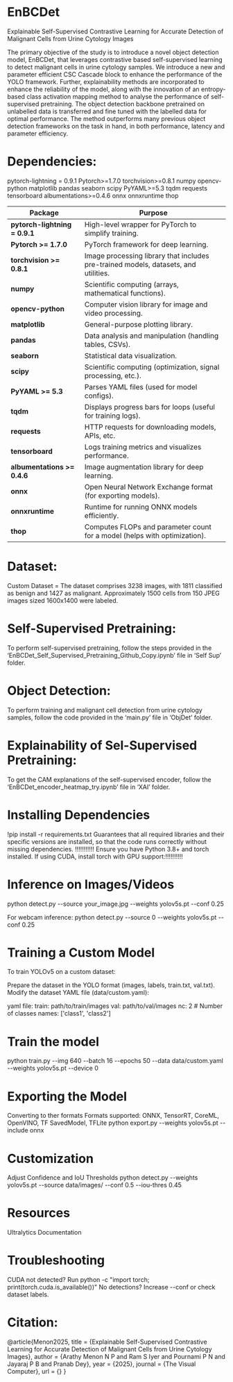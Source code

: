 # EnBCDet
Explainable Self-Supervised Contrastive Learning for Accurate Detection of Malignant Cells from Urine Cytology Images

The primary objective of the study is to introduce a novel object detection model, EnBCDet, that leverages contrastive based self-supervised learning to detect malignant cells in urine cytology samples. We introduce a new and parameter efficient CSC Cascade block to enhance the performance of the YOLO framework. Further, explainability methods are incorporated to enhance the reliability of the model, along with the innovation of an entropy-based class activation mapping method to analyse the performance of self-supervised pretraining. The object detection backbone pretrained on unlabelled data is transferred and fine tuned with the labelled data for optimal performance. The method outperforms many previous object detection frameworks on the task in hand, in both performance, latency and parameter efficiency.

# Dependencies: 
pytorch-lightning = 0.9.1
Pytorch>=1.7.0
torchvision>=0.8.1
numpy
opencv-python
matplotlib
pandas
seaborn
scipy
PyYAML>=5.3
tqdm
requests
tensorboard
albumentations>=0.4.6
onnx
onnxruntime
thop

| Package | Purpose |
|---------|---------|
| **pytorch-lightning = 0.9.1** | High-level wrapper for PyTorch to simplify training. |
| **Pytorch >= 1.7.0** | PyTorch framework for deep learning. |
| **torchvision >= 0.8.1** | Image processing library that includes pre-trained models, datasets, and utilities. |
| **numpy** | Scientific computing (arrays, mathematical functions). |
| **opencv-python** | Computer vision library for image and video processing. |
| **matplotlib** | General-purpose plotting library. |
| **pandas** | Data analysis and manipulation (handling tables, CSVs). |
| **seaborn** | Statistical data visualization. |
| **scipy** | Scientific computing (optimization, signal processing, etc.). |
| **PyYAML >= 5.3** | Parses YAML files (used for model configs). |
| **tqdm** | Displays progress bars for loops (useful for training logs). |
| **requests** | HTTP requests for downloading models, APIs, etc. |
| **tensorboard** | Logs training metrics and visualizes performance. |
| **albumentations >= 0.4.6** | Image augmentation library for deep learning. |
| **onnx** | Open Neural Network Exchange format (for exporting models). |
| **onnxruntime** | Runtime for running ONNX models efficiently. |
| **thop** | Computes FLOPs and parameter count for a model (helps with optimization). |


# Dataset:
Custom Dataset = The dataset comprises 3238 images, with 1811 classified as benign and 1427 as malignant. Approximately 1500 cells from 150
JPEG images sized 1600x1400 were labeled.

# Self-Supervised Pretraining:
To perform self-supervised pretraining, follow the steps provided in the ‘EnBCDet_Self_Supervised_Pretraining_Github_Copy.ipynb’ file in ‘Self Sup’ folder.

# Object Detection:
To perform training and malignant cell detection from urine cytology samples, follow the code provided in the ‘main.py’ file in ‘ObjDet’ folder.

# Explainability of Sel-Supervised Pretraining:
To get the CAM explanations of the self-supervised encoder, follow the ‘EnBCDet_encoder_heatmap_try.ipynb’ file in ‘XAI’ folder.

# Installing Dependencies
!pip install -r requirements.txt
Guarantees that all required libraries and their specific versions are installed, so that the code runs correctly without missing dependencies.
!!!!!!!!!!! Ensure you have Python 3.8+ and torch installed. If using CUDA, install torch with GPU support:!!!!!!!!!!

# Inference on Images/Videos 
python detect.py --source your_image.jpg --weights yolov5s.pt --conf 0.25

For webcam inference:
python detect.py --source 0 --weights yolov5s.pt --conf 0.25

# Training a Custom Model
To train YOLOv5 on a custom dataset:

Prepare the dataset in the YOLO format (images, labels, train.txt, val.txt).
Modify the dataset YAML file (data/custom.yaml):

yaml file:
train: path/to/train/images
val: path/to/val/images
nc: 2  # Number of classes
names: ['class1', 'class2']

# Train the model
python train.py --img 640 --batch 16 --epochs 50 --data data/custom.yaml --weights yolov5s.pt --device 0

# Exporting the Model
Converting to ther formats
Formats supported: ONNX, TensorRT, CoreML, OpenVINO, TF SavedModel, TFLite
python export.py --weights yolov5s.pt --include onnx

# Customization
Adjust Confidence and IoU Thresholds
python detect.py --weights yolov5s.pt --source data/images/ --conf 0.5 --iou-thres 0.45

# Resources
Ultralytics Documentation

# Troubleshooting
CUDA not detected? Run python -c "import torch; print(torch.cuda.is_available())"
No detections? Increase --conf or check dataset labels.


# Citation:
@article{Menon2025,
  title = {Explainable Self-Supervised Contrastive Learning for Accurate Detection of Malignant Cells from Urine Cytology Images},
  author = {Arathy Menon N P and Ram S Iyer and Pournami P N and Jayaraj P B and Pranab Dey},
  year = {2025},
  journal = {The Visual Computer},
  url = {<insert your URL here>}
}

